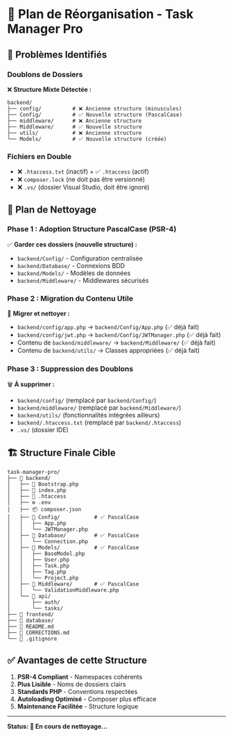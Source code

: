 # 🧹 Plan de Réorganisation - Task Manager Pro

## 🚨 **Problèmes Identifiés**

### **Doublons de Dossiers**
❌ **Structure Mixte Détectée :**
```
backend/
├── config/          # ❌ Ancienne structure (minuscules)
├── Config/          # ✅ Nouvelle structure (PascalCase)
├── middleware/      # ❌ Ancienne structure 
├── Middleware/      # ✅ Nouvelle structure
├── utils/           # ❌ Ancienne structure
└── Models/          # ✅ Nouvelle structure (créée)
```

### **Fichiers en Double**
- ❌ `.htaccess.txt` (inactif) + ✅ `.htaccess` (actif)
- ❌ `composer.lock` (ne doit pas être versionné)
- ❌ `.vs/` (dossier Visual Studio, doit être ignoré)

## 🎯 **Plan de Nettoyage**

### **Phase 1 : Adoption Structure PascalCase (PSR-4)**
✅ **Garder ces dossiers (nouvelle structure) :**
- `backend/Config/` - Configuration centralisée
- `backend/Database/` - Connexions BDD
- `backend/Models/` - Modèles de données
- `backend/Middleware/` - Middlewares sécurisés

### **Phase 2 : Migration du Contenu Utile**
🔄 **Migrer et nettoyer :**
- `backend/config/app.php` → `backend/Config/App.php` (✅ déjà fait)
- `backend/config/jwt.php` → `backend/Config/JWTManager.php` (✅ déjà fait)
- Contenu de `backend/middleware/` → `backend/Middleware/` (✅ déjà fait)
- Contenu de `backend/utils/` → Classes appropriées (✅ déjà fait)

### **Phase 3 : Suppression des Doublons**
🗑️ **À supprimer :**
- `backend/config/` (remplacé par `backend/Config/`)
- `backend/middleware/` (remplacé par `backend/Middleware/`)
- `backend/utils/` (fonctionnalités intégrées ailleurs)
- `backend/.htaccess.txt` (remplacé par `backend/.htaccess`)
- `.vs/` (dossier IDE)

## 🏗️ **Structure Finale Cible**

```
task-manager-pro/
├── 📁 backend/
│   ├── 🔧 Bootstrap.php
│   ├── 📍 index.php
│   ├── 📄 .htaccess
│   ├── ⚙️ .env
│   ├── 📦 composer.json
│   ├── 📁 Config/           # ✅ PascalCase
│   │   ├── App.php
│   │   └── JWTManager.php
│   ├── 📁 Database/         # ✅ PascalCase
│   │   └── Connection.php
│   ├── 📁 Models/           # ✅ PascalCase
│   │   ├── BaseModel.php
│   │   ├── User.php
│   │   ├── Task.php
│   │   ├── Tag.php
│   │   └── Project.php
│   ├── 📁 Middleware/       # ✅ PascalCase
│   │   └── ValidationMiddleware.php
│   └── 📁 api/
│       ├── auth/
│       └── tasks/
├── 📁 frontend/
├── 📁 database/
├── 📄 README.md
├── 📄 CORRECTIONS.md
└── 📄 .gitignore
```

## ✅ **Avantages de cette Structure**

1. **PSR-4 Compliant** - Namespaces cohérents
2. **Plus Lisible** - Noms de dossiers clairs
3. **Standards PHP** - Conventions respectées
4. **Autoloading Optimisé** - Composer plus efficace
5. **Maintenance Facilitée** - Structure logique

---

**Status: 🔄 En cours de nettoyage...**
